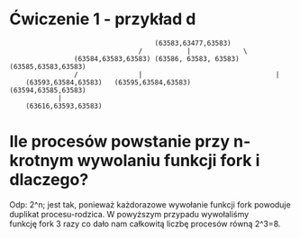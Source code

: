 # Ćwiczenie 1 - przykład d
                                        (63583,63477,63583)
                                    /           |             \
                    (63584,63583,63583) (63586, 63583, 63583)  (63585,63583,63583)
                    /               |                                 |
        (63593,63584,63583)   (63595,63584,63583)             (63594,63585,63583)
                |
        (63616,63593,63583)


# Ile procesów powstanie przy n-krotnym wywolaniu funkcji fork i dlaczego?
Odp: 2^n; jest tak, ponieważ każdorazowe wywołanie funkcji fork powoduje duplikat procesu-rodzica. W powyższym przypadu wywołaliśmy funkcję fork 3 razy
co dało nam całkowitą liczbę procesów równą 2^3=8.
